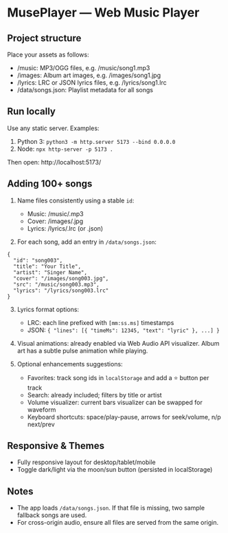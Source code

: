 MusePlayer — Web Music Player
=============================

Project structure
-----------------

Place your assets as follows:

- /music: MP3/OGG files, e.g. /music/song1.mp3
- /images: Album art images, e.g. /images/song1.jpg
- /lyrics: LRC or JSON lyrics files, e.g. /lyrics/song1.lrc
- /data/songs.json: Playlist metadata for all songs

Run locally
----------

Use any static server. Examples:

1) Python 3: `python3 -m http.server 5173 --bind 0.0.0.0`
2) Node: `npx http-server -p 5173 .`

Then open: http://localhost:5173/

Adding 100+ songs
-----------------

1) Name files consistently using a stable `id`:
   - Music: /music/<id>.mp3
   - Cover: /images/<id>.jpg
   - Lyrics: /lyrics/<id>.lrc (or .json)

2) For each song, add an entry in `/data/songs.json`:

```
{
  "id": "song003",
  "title": "Your Title",
  "artist": "Singer Name",
  "cover": "/images/song003.jpg",
  "src": "/music/song003.mp3",
  "lyrics": "/lyrics/song003.lrc"
}
```

3) Lyrics format options:
   - LRC: each line prefixed with `[mm:ss.ms]` timestamps
   - JSON: `{ "lines": [{ "timeMs": 12345, "text": "lyric" }, ...] }`

4) Visual animations: already enabled via Web Audio API visualizer. Album art has a subtle pulse animation while playing.

5) Optional enhancements suggestions:
   - Favorites: track song ids in `localStorage` and add a ⭐ button per track
   - Search: already included; filters by title or artist
   - Volume visualizer: current bars visualizer can be swapped for waveform
   - Keyboard shortcuts: space/play-pause, arrows for seek/volume, n/p next/prev

Responsive & Themes
-------------------

- Fully responsive layout for desktop/tablet/mobile
- Toggle dark/light via the moon/sun button (persisted in localStorage)

Notes
-----

- The app loads `/data/songs.json`. If that file is missing, two sample fallback songs are used.
- For cross-origin audio, ensure all files are served from the same origin.